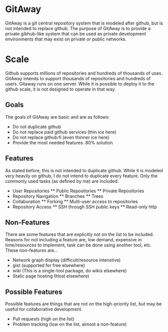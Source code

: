 # GitAway

GitAway is a git central repository system that is modeled after github,
but is not intended to replace github.  The purpose of GitAway is
to provide a private gibhub-like system that can be used as private
development environments that may exist on private or public networks.

# Scale

Github supports millions of repositories and hundreds of thousands
of uses.  GitAway intends to support thousands of repositories and
hundreds of users.  Gitaway runs on one server.  While it is possible
to deploy it to the github scale, it is not designed to operate in
that way.

## Goals

The goals of GitAway are basic and are as follows:

* Do not duplicate github
* Do not replace paid github services (thin ice here)
* Do not replace github:fi (even thinner ice here)
* Provide the most needed features.  80% solution

## Features

As stated before, this is not intended to duplicate github.  While
it is modeled very heavily on github, I do not intend to duplicate
every feature.  Only the commonly used tasks (as defined by me) are
included.

* User Repositories
** Public Repositories
** Private Repositories
* Repository Navigation
** Branches
** Trees
* Collaboration
** Forking
** Multi-user access to repositories
* Repository Access
** SSH through SSH public keys
** Read-only http

## Non-Features

There are some features that are explicitly not on the list to be
included.  Reasons for not including a feature are, low demand,
expensive in time/resources to implement, task can be done using
another tool, etc.  These non-features are...

* Network graph display (difficult/resource intenstive)
* gist (supported for free elsewhere)
* wiki (This is a single-tool package, do wikis elsewhere)
* Static page hosting (Host elsewhere)

## Possible Features

Possible features are things that are not on the high-priority list, but
may be useful for collaborative development.

* Pull requests (high on the list)
* Problem tracking (low on the list, almost a non-feature)
